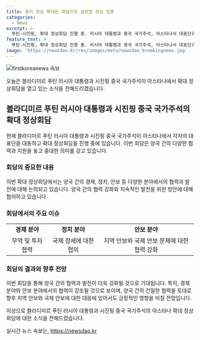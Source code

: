 ```yaml
---
title: 중러 정상 확대된 회담으로 글로벌 관심 집중
categories:
  - News
excerpt: >
  푸틴-시진핑, 확대 정상회담 진행 중. 러시아 대통령과 중국 국가주석, 아스타나서 대표단과 만나 협의.
feature_text: >
  푸틴-시진핑, 확대 정상회담 진행 중. 러시아 대통령과 중국 국가주석, 아스타나서 대표단과 만나 협의.
image: 'https://newsdao.kr/res/images/meta/newsdao_breakingnews.jpg'
---
```


<p><img src="https://newsdao.kr/res/images/meta/newsdao_breakingnews.jpg" alt="firstkoreanews 속보" /></p>

<p>오늘은 블라디미르 푸틴 러시아 대통령과 시진핑 중국 국가주석이 아스타나에서 확대 정상회담을 열고 있는 소식을 전해드리겠습니다.</p>

<h2 data-ke-size="size26">블라디미르 푸틴 러시아 대통령과 시진핑 중국 국가주석의 확대 정상회담</h2>

<p data-ke-size="size16">현재 블라디미르 푸틴 러시아 대통령과 시진핑 중국 국가주석이 아스타나에서 각자의 대표단을 대동하고 확대 정상회담을 진행 중에 있습니다. 이번 회담은 양국 간의 다양한 협력과 지원을 놓고 중대한 의미를 갖고 있습니다.</p>

<h3>회담의 중요한 내용</h3>

<p data-ke-size="size16">이번 확대 정상회담에서는 양국 간의 경제, 정치, 안보 등 다양한 분야에서의 협력과 발전에 대해 논의되고 있습니다. 양국 간의 협력 강화와 지속적인 발전을 위한 방안에 대해 협의하고 있습니다.</p>

<h3>회담에서의 주요 이슈</h3>

<table>
  <tr>
    <td style="text-align: center; height: 17px;"><b>경제 분야</b></td>
    <td style="text-align: center; height: 17px;"><b>정치 분야</b></td>
    <td style="text-align: center; height: 17px;"><b>안보 분야</b></td>
  </tr>
  <tr>
    <td style="text-align: center; height: 17px;">무역 및 투자 협력</td>
    <td style="text-align: center; height: 17px;">국제 정세에 대한 협의</td>
    <td style="text-align: center; height: 17px;">지역 안보와 국제 안보 문제에 대한 협력 강화</td>
  </tr>
</table>

<h3>회담의 결과와 향후 전망</h3>

<p data-ke-size="size16">이번 회담을 통해 양국 간의 협력과 발전이 더욱 강화될 것으로 기대됩니다. 특히, 경제 분야와 안보 분야에서의 협력이 강조될 것으로 보이며, 양국 간의 긴밀한 협력을 토대로 향후 지역 안보와 국제 안보에 대한 대응에 있어서도 긍정적인 영향을 미칠 전망입니다.</p>

<p>이상으로 블라디미르 푸틴 러시아 대통령과 시진핑 중국 국가주석의 아스타나 확대 정상회담에 대한 소식을 전해드렸습니다.</p>
실시간 뉴스 속보는, <a href="https://newsdao.kr" rel="dofollow">https://newsdao.kr</a>


